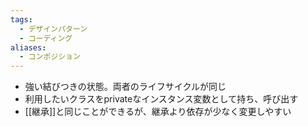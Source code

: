 ```yaml
---
tags:
  - デザインパターン
  - コーディング
aliases:
  - コンポジション
---
```

- 強い結びつきの状態。両者のライフサイクルが同じ
- 利用したいクラスをprivateなインスタンス変数として持ち、呼び出す
- [[継承]]と同じことができるが、継承より依存が少なく変更しやすい